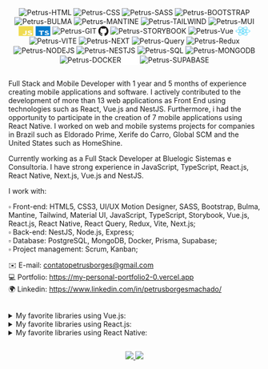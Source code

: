 <div style="display: inline_block" align="center"><br>
  <img align="center" alt="Petrus-HTML" height="20" width="30" src="https://cdn.jsdelivr.net/gh/devicons/devicon/icons/html5/html5-original.svg">
  <img align="center" alt="Petrus-CSS" height="20" width="30" src="https://cdn.jsdelivr.net/gh/devicons/devicon/icons/css3/css3-original.svg">
  <img align="center" alt="Petrus-SASS" height="20" width="30" src="https://cdn.jsdelivr.net/gh/devicons/devicon/icons/sass/sass-original.svg">
  <img align="center" alt="Petrus-BOOTSTRAP" height="20" width="30" src="https://cdn.jsdelivr.net/gh/devicons/devicon/icons/bootstrap/bootstrap-original.svg">
  <img align="center" alt="Petrus-BULMA" height="20" width="30" src="https://cdn.jsdelivr.net/gh/devicons/devicon/icons/bulma/bulma-plain.svg">
  <img align="center" alt="Petrus-MANTINE" height="20" width="30" src="https://user-images.githubusercontent.com/105453766/228110608-2ff3ba3f-b925-4aef-bba1-9bac27599733.svg">
  <img align="center" alt="Petrus-TAILWIND" height="20" width="30" src="https://cdn.jsdelivr.net/gh/devicons/devicon/icons/tailwindcss/tailwindcss-plain.svg">
  <img align="center" alt="Petrus-MUI" height="20" width="20" src="https://cdn.jsdelivr.net/gh/devicons/devicon/icons/materialui/materialui-plain.svg">
  <img align="center" alt="Petrus-Js" height="20" width="30" src="https://raw.githubusercontent.com/devicons/devicon/master/icons/javascript/javascript-plain.svg">
  <img align="center" alt="Petrus-Ts" height="20" width="30" src="https://raw.githubusercontent.com/devicons/devicon/master/icons/typescript/typescript-plain.svg">
  <img align="center" alt="Petrus-GIT" height="20" width="30" src="https://cdn.jsdelivr.net/gh/devicons/devicon/icons/git/git-original.svg">
  <img align="center" alt="Petrus-GITHUB" height="20" width="20" src="/assets/GitHub.png">
  <img align="center" alt="Petrus-STORYBOOK" height="20" width="20" src="https://cdn.jsdelivr.net/gh/devicons/devicon/icons/storybook/storybook-original.svg">
  <img align="center" alt="Petrus-Vue" height="20" width="30" src="https://cdn.jsdelivr.net/gh/devicons/devicon/icons/vuejs/vuejs-original.svg">
  <img align="center" alt="Petrus-React" height="20" width="30" src="https://raw.githubusercontent.com/devicons/devicon/master/icons/react/react-original.svg">
  <img align="center" alt="Petrus-VITE" height="20" width="20" src="https://user-images.githubusercontent.com/105453766/228204405-b9e4e775-e3e0-4e27-b519-3da47960b8ac.png">
  <img align="center" alt="Petrus-NEXT" height="20" width="20" src="https://user-images.githubusercontent.com/105453766/228205273-25062219-d78c-42bf-bd72-e633a3c46d8b.svg">
  <img align="center" alt="Petrus-Query" height="20" width="25" src="https://user-images.githubusercontent.com/105453766/226477814-e25cd403-e787-4298-9979-652375601892.png">
  <img align="center" alt="Petrus-Redux" height="20" width="30" src="https://cdn.jsdelivr.net/gh/devicons/devicon/icons/redux/redux-original.svg">
  <img align="center" alt="Petrus-NODEJS" height="20" width="30" src="https://cdn.jsdelivr.net/gh/devicons/devicon/icons/nodejs/nodejs-original.svg">
  <img align="center" alt="Petrus-NESTJS" height="20" width="30" src="https://cdn.jsdelivr.net/gh/devicons/devicon/icons/nestjs/nestjs-plain.svg">
  <img align="center" alt="Petrus-SQL" height="20" width="30" src="https://cdn.jsdelivr.net/gh/devicons/devicon/icons/postgresql/postgresql-original.svg">
  <img align="center" alt="Petrus-MONGODB" height="20" width="30" src="https://cdn.jsdelivr.net/gh/devicons/devicon/icons/mongodb/mongodb-original.svg">
  <img align="center" alt="Petrus-DOCKER" height="35" width="30" src="https://cdn.jsdelivr.net/gh/devicons/devicon/icons/docker/docker-original.svg">
 <img align="center" alt="Petrus-PRISMA" height="20" width="30" src="https://raw.githubusercontent.com/prisma/presskit/d48363389f2f2014ebab94ca3065ff86e5165e12/Assets/Prisma-LightSymbol.svg">
  <img align="center" alt="Petrus-SUPABASE" height="20" width="30" src="https://www.vectorlogo.zone/logos/supabase/supabase-icon.svg">
</div>

##

Full Stack and Mobile Developer with 1 year and 5 months of experience creating mobile applications and software. I actively contributed to the development of more than 13 web applications as Front End using technologies such as React, Vue.js and NestJS. Furthermore, i had the opportunity to participate in the creation of 7 mobile applications using React Native. I worked on web and mobile systems projects for companies in Brazil such as Eldorado Prime, Xerife do Carro, Global SCM and the United States such as HomeShine.

Currently working as a Full Stack Developer at Bluelogic Sistemas e Consultoria. I have strong experience in JavaScript, TypeScript, React.js, React Native, Next.js, Vue.js and NestJS.

I work with:

▫ Front-end: HTML5, CSS3, UI/UX Motion Designer, SASS, Bootstrap, Bulma, Mantine, Tailwind, Material UI, JavaScript, TypeScript, Storybook, Vue.js, React.js, React Native, React Query, Redux, Vite, Next.js; <br/>
▫ Back-end: NestJS, Node.js, Express; <br/>
▫ Database: PostgreSQL, MongoDB, Docker, Prisma, Supabase; <br/>
▫ Project management: Scrum, Kanban; <br/>

✉️ E-mail: contatopetrusborges@gmail.com <br/>
💻 Portfolio: https://my-personal-portfolio2-0.vercel.app <br/>
🌍 Linkedin: https://www.linkedin.com/in/petrusborgesmachado/

##

<details>
 <summary>
  My favorite libraries using Vue.js:
 </summary>
  
 ▫ [VUE GSAP](https://greensock.com/gsap/)<br/>
 ▫ [VUE MASKA](https://beholdr.github.io/maska/#/)<br/>
 ▫ [VUE TROISJS](https://troisjs.github.io)<br/>
 ▫ [VUE ANIMATE](https://animate.style)<br/>
 ▫ [VUE CAROUSEL](https://ismail9k.github.io/vue3-carousel/)<br/>
 ▫ [VUE TINY EMITTER](https://www.npmjs.com/package/tiny-emitter)<br/>
</details>

<details>
 <summary>
  My favorite libraries using React.js:
 </summary>
  
 ▫ [React TILT](https://github.com/jonathandion/react-tilt)<br/>
 ▫ [React AOS](https://github.com/michalsnik/aos)<br/>
 ▫ [React GSAP](https://github.com/bitworking/react-gsap)<br/>
 ▫ [React FORM](https://react-hook-form.com)<br/>
 ▫ [React AXIOS](https://github.com/axios/axios)<br/>
 ▫ [React EMAIL](https://react.email)<br/>
 ▫ [React REDUX](https://redux.js.org)<br/>
 ▫ [React QUERY](https://react-query-v3.tanstack.com)<br/>
 ▫ [React SWIPER](https://github.com/nolimits4web/swiper)<br/>
 ▫ [React SPRING](https://react-spring.dev/#introduction)<br/>
 ▫ [React LEAFLET](https://react-leaflet.js.org)<br/>
 ▫ [React RADIX UI](https://www.radix-ui.com)<br/>
 ▫ [React TOASTIFY](https://yarnpkg.com/package/react-toastify)<br/>
 ▫ [React ZUSTAND](https://github.com/pmndrs/zustand)<br/>
 ▫ [React TAILWIND](https://tailwindcss.com)<br/>
 ▫ [React MANTINE](https://mantine.dev)<br/>
 ▫ [React SPINNERS](https://www.davidhu.io/react-spinners/)<br/>
 ▫ [React DROPZONE](https://react-dropzone.js.org)<br/>
 ▫ [React HOT TOAST](https://react-hot-toast.com)<br/>
 ▫ [React SHADCN/UI](https://ui.shadcn.com)<br/>
 ▫ [React DAY PICKER](https://react-day-picker.js.org)<br/>
 ▫ [React USE SOUND](https://github.com/joshwcomeau/use-sound)<br/>
 ▫ [React PROP-TYPES](https://www.npmjs.com/package/prop-types)<br/>
 ▫ [React MATERIAL UI](https://mui.com)<br/>
 ▫ [React NATIVEWIND](https://www.nativewind.dev/quick-starts/react-native-cli)<br/>
 ▫ [React JSON SERVER](https://github.com/typicode/json-server)<br/>
 ▫ [React ROUTER-DOM](https://www.npmjs.com/package/react-router-dom)<br/>
 ▫ [React FULL CALENDAR](https://github.com/fullcalendar/fullcalendar-react)<br/>
 ▫ [React MUI SCHEDULER](https://github.com/rouftom/react-mui-scheduler)<br/>
 ▫ [React MUI DATATABLES](https://github.com/gregnb/mui-datatables)<br/>
 ▫ [React NEXT CLOUDINARY](https://next-cloudinary.spacejelly.dev)<br/>
 ▫ [React STYLED-COMPONENTS](https://styled-components.com)<br/>
 ▫ [React HOOK FORM](https://github.com/react-hook-form)<br/>
 ▫ [React HOOK FORM RESOLVERS](https://github.com/react-hook-form/resolvers)<br/>
 ▫ [Storybook](https://storybook.js.org)<br/>
 ▫ [Check Updates](https://www.npmjs.com/package/npm-check-updates)<br/>
 ▫ [Dub](https://dub.sh)<br/>
</details>

<details>
 <summary>
  My favorite libraries using React Native:
 </summary>
  
 ▫ [React Native SWIPER](https://github.com/leecade/react-native-swiper)<br/>
 ▫ [React Native NAVIGATION](https://reactnavigation.org)<br/>
 ▫ [React Native MASKED TEXT](https://github.com/bhrott/react-native-masked-text#readme)<br/>
</details>

##
  
<div align="center">
  <a href="https://github.com/PetrusBorges">
  <img height="145em" src="http://github-readme-streak-stats.herokuapp.com?user=PetrusBorges&theme=dark"/>
  <img height="145em" src="https://github-readme-stats.vercel.app/api/top-langs/?username=PetrusBorges&layout=compact&langs_count=7&theme=dark"/>
</div>
